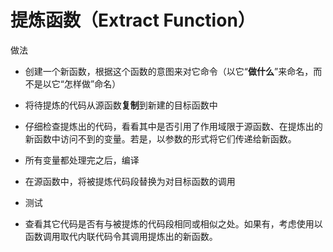 # 提炼函数（Extract Function）

做法

+ 创建一个新函数，根据这个函数的意图来对它命令（以它“**做什么**”来命名，而不是以它“怎样做”命名）

+ 将待提炼的代码从源函数**复制**到新建的目标函数中

+ 仔细检查提炼出的代码，看看其中是否引用了作用域限于源函数、在提炼出的新函数中访问不到的变量。若是，以参数的形式将它们传递给新函数。

+ 所有变量都处理完之后，编译

+ 在源函数中，将被提炼代码段替换为对目标函数的调用

+ 测试

+ 查看其它代码是否有与被提炼的代码段相同或相似之处。如果有，考虑使用以函数调用取代内联代码令其调用提炼出的新函数。
